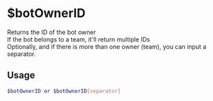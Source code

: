 # $botOwnerID

Returns the ID of the bot owner\
If the bot belongs to a team, it'll return multiple IDs\
Optionally, and if there is more than one owner (team), you can input a separator.

## Usage

```bash
$botOwnerID or $botOwnerID[separator]
```

